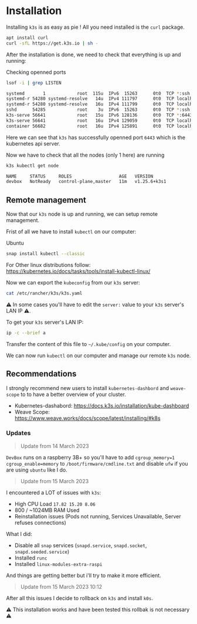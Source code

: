 # Installation

Installing `k3s` is as easy as pie ! All you need installed is the `curl` package.

```bash
apt install curl
curl -sfL https://get.k3s.io | sh -
```

After the installation is done, we need to check that everything is up and running:

Checking openned ports

```bash
lsof -i | grep LISTEN

systemd       1            root  115u  IPv6  15263      0t0  TCP *:ssh (LISTEN)
systemd-r 54280 systemd-resolve   14u  IPv4 111797      0t0  TCP localhost:domain (LISTEN)
systemd-r 54280 systemd-resolve   16u  IPv4 111799      0t0  TCP localhost:domain (LISTEN)
sshd      54285            root    3u  IPv6  15263      0t0  TCP *:ssh (LISTEN)
k3s-serve 56641            root   15u  IPv6 128136      0t0  TCP *:6443 (LISTEN)
k3s-serve 56641            root   16u  IPv4 129059      0t0  TCP localhost:sge-qmaster (LISTEN)
container 56682            root   16u  IPv4 125891      0t0  TCP localhost:10010 (LISTEN)
```

Here we can see that `k3s` has successfully openned port `6443` which is the kubernetes api server.

Now we have to check that all the nodes (only 1 here) are running

```bash
k3s kubectl get node

NAME     STATUS     ROLES                  AGE   VERSION
devbox   NotReady   control-plane,master   11m   v1.25.6+k3s1
```

## Remote management

Now that our `k3s` node is up and running, we can setup remote management.

Frist of all we have to install `kubectl` on our computer:

Ubuntu

```bash
snap install kubectl --classic
```

For Other linux distributions follow: https://kubernetes.io/docs/tasks/tools/install-kubectl-linux/

Now we can export the `kubeconfig` from our `k3s` server:

```bash
cat /etc/rancher/k3s/k3s.yaml
```

:warning: In some cases you'll have to edit the `server:` value to your `k3s` server's LAN IP :warning:.

To get your `k3s` server's LAN IP:

```bash
ip -c --brief a
```

Transfer the content of this file to `~/.kube/config` on your computer.

We can now run `kubectl` on our computer and manage our remote `k3s` node.

## Recommendations

I strongly recommend new users to install `kubernetes-dashbord` and `weave-scope` to to have a better overview of your cluster.

- Kubernetes-dashabord: https://docs.k3s.io/installation/kube-dashboard
- Weave Scope: https://www.weave.works/docs/scope/latest/installing/#k8s

### Updates

> Update from 14 March 2023

`DevBox` runs on a raspberry 3B+ so you'll have to add `cgroup_memory=1 cgroup_enable=memory` to `/boot/firmware/cmdline.txt` and disable `ufw` if you are using `ubuntu` 
like I do.

> Update from 15 March 2023

I encountered a LOT of issues with `k3s`:
- High CPU Load `17.82 15.20 8.06`
- 800 / ~1024MB RAM Used
- Reinstallation issues (Pods not running, Services Unavailable, Server refuses connections)

What I did:
- Disable all `snap` services (`snapd.service`, `snapd.socket`, `snapd.seeded.service`)
- Installed `runc`
- Installed `linux-modules-extra-raspi`

And things are getting better but i'll try to make it more efficient.

> Update from 15 March 2023 10:12

After all this issues I decide to rollback on `k3s` and install `k0s`.

:warning: This installation works and have been tested this rollbak is not necessary :warning: